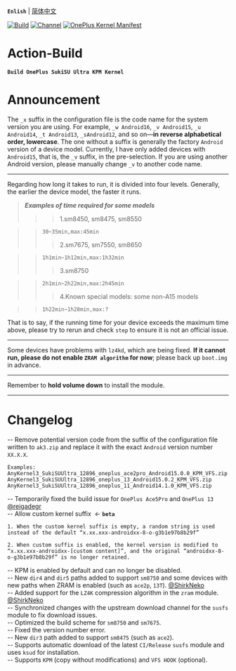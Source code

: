 **`Enlish`** | [简体中文](README.md)

[![Build](https://img.shields.io/badge/GitHub%20Actions-Build-181717?logo=github&logoColor=white&style=flat-square)](https://github.com/Numbersf/Action-Build/actions/workflows/Build%20SukiSU%20Ultra%20OnePlus.yml) [![Channel](https://img.shields.io/badge/Follow-Telegram-blue.svg?logo=telegram)](https://t.me/taichi91) [![OnePlus Kernel Manifest](https://img.shields.io/badge/OnePlus%20Kernel%20Manifest-EB0029?logo=oneplus&logoColor=white&style=flat-square)](https://github.com/OnePlusOSS/kernel_manifest)

# Action-Build
**```Build OnePlus SukiSU Ultra KPM Kernel```**

# Announcement

The ``_x`` suffix in the configuration file is the code name for the system version you are using. For example, ``_w Android16``, ``_v Android15``, ``_u Android14``, ``_t Android13``, ``_sAndroid12``, and so on—**in reverse alphabetical order, lowercase**. The one without a suffix is generally the factory ``Android`` version of a device model. Currently, I have only added devices with ``Android15``, that is, the ``_v`` suffix, in the pre-selection. If you are using another Android version, please manually change ``_v`` to another code name.

------

Regarding how long it takes to run, it is divided into four levels. Generally, the earlier the device model, the faster it runs.
>***Examples of time required for some models***
>>>1.sm8450, sm8475, sm8550

>>`30~35min,max:45min`
>>>2.sm7675, sm7550, sm8650

>>`1h1min~1h12min,max:1h32min`
>>>3.sm8750

>>`2h1min~2h22min,max:2h45min`
>>>4.Known special models: some non-A15 models

>>`1h22min~1h28min,max:?`
>
That is to say, if the running time for your device exceeds the maximum time above, please try to rerun and check ``step`` to ensure it is not an official issue.

------

Some devices have problems with ``lz4kd``, which are being fixed. **If it cannot run, please do not enable ``ZRAM algorithm`` for now**; please back up ``boot.img`` in advance.

------

Remember to **hold volume down** to install the module.

------
 
# Changelog
-- Remove potential version code from the suffix of the configuration file written to `ak3.zip` and replace it with the exact `Android` version number `XX.X.X`.  
```
Examples:
AnyKernel3_SukiSUUltra_12896_oneplus_ace2pro_Android15.0.0_KPM_VFS.zip  
AnyKernel3_SukiSUUltra_12896_oneplus_13_Android15.0.2_KPM_VFS.zip  
AnyKernel3_SukiSUUltra_12896_oneplus_11_Android14.1.0_KPM_VFS.zip
```  
-- Temporarily fixed the build issue for `OnePlus Ace5Pro` and `OnePlus 13` [@reigadegr](https://github.com/reigadegr)  
-- Allow custom kernel suffix  <- **`beta`**
```
1. When the custom kernel suffix is empty, a random string is used instead of the default “x.xx.xxx-androidxx-8-o-g3b1e97b8b29f”
 
2. When custom suffix is enabled, the kernel version is modified to “x.xx.xxx-androidxx-[custom content]”, and the original “androidxx-8-o-g3b1e97b8b29f” is no longer retained.
```  
-- KPM is enabled by default and can no longer be disabled.  
-- New `dir4` and `dir5` paths added to support `sm8750` and some devices with new paths when ZRAM is enabled (such as `ace2p`, `13T`).   [@ShirkNeko](https://github.com/ShirkNeko)  
-- Added support for the `LZ4K` compression algorithm in the `zram` module.   [@ShirkNeko](https://github.com/ShirkNeko)  
-- Synchronized changes with the upstream download channel for the `susfs` module to fix download issues.  
-- Optimized the build scheme for `sm8750` and `sm7675`.  
-- Fixed the version number error.  
-- New `dir3` path added to support `sm8475` (such as `ace2`).  
-- Supports automatic download of the latest `CI/Release` `susfs` module and uses `ksud` for installation.  
-- Supports `KPM` (copy without modifications) and `VFS HOOK` (optional).  